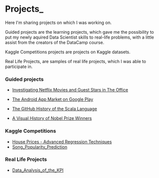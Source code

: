 # Projects_
Here I'm sharing projects on which I was working on. 

Guided projects are the learning projects, which gave me the possibility to put my newly aquired Data Scientist skills to real-life problems, with a little assist from the creators of the DataCamp course.

Kaggle Competitions projects are projects on Kaggle datasets. 

Real Life Projects, are samples of real life projects, which I was able to participate in.

### Guided projects

* [Investigating Netflix Movies and Guest Stars in The Office](https://github.com/dataqueenpend/Projects-/blob/main/Investigating%20Netflix%20Movies%20and%20Guest%20Stars%20in%20The%20Office/notebook.ipynb)

* [The Android App Market on Google Play](https://github.com/dataqueenpend/Projects-/blob/main/The%20Android%20App%20Market%20on%20Google%20Play/notebook.ipynb)

* [The GitHub History of the Scala Language](https://github.com/dataqueenpend/Projects-/blob/main/The%20GitHub%20History%20of%20the%20Scala%20Language/notebook.ipynb)

* [A Visual History of Nobel Prize Winners](https://github.com/dataqueenpend/Projects-/blob/main/A%20Visual%20History%20of%20Nobel%20Prize%20Winners/notebook.ipynb)

### Kaggle Competitions

* [House Prices - Advanced Regression Techniques](https://github.com/dataqueenpend/Projects-/tree/main/Housing%20Price%20Predictions)
* [Song_Popularity_Prediction](https://github.com/dataqueenpend/Projects-/blob/main/Song_Popularity_Prediction.ipynb)

### Real Life Projects
* [Data_Analysis_of_the_KPI](https://github.com/dataqueenpend/Projects-/blob/main/Data_Analysis_of_the_KPI.ipynb)
